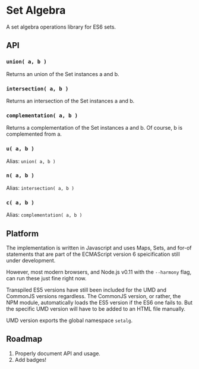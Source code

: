 # Set Algebra

A set algebra operations library for ES6 sets.

## API

### `union( a, b )`

Returns an union of the Set instances a and b.

### `intersection( a, b )`

Returns an intersection of the Set instances a and b.

### `complementation( a, b )`

Returns a complementation of the Set instances a and b. Of course, b is complemented from a.

### `u( a, b )`

Alias: `union( a, b )`

### `n( a, b )`

Alias: `intersection( a, b )`

### `c( a, b )`

Alias: `complementation( a, b )`

## Platform

The implementation is written in Javascript and uses Maps, Sets, and for-of statements that are part of the ECMAScript version 6 speicification still under development.

However, most modern browsers, and Node.js v0.11 with the `--harmony` flag, can run these just fine right now.

Transpiled ES5 versions have still been included for the UMD and CommonJS versions regardless. The CommonJS version, or rather, the NPM module, automatically loads the ES5 version if the ES6 one fails to. But the specific UMD version will have to be added to an HTML file manually.

UMD version exports the global namespace `setalg`.

## Roadmap

1. Properly document API and usage.
2. Add badges!
